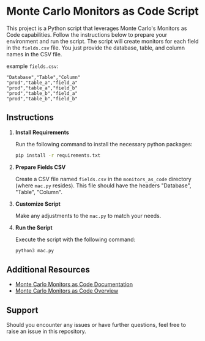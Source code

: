 
# Monte Carlo Monitors as Code Script

This project is a Python script that leverages Monte Carlo's Monitors as Code capabilities. Follow the instructions below to prepare your environment and run the script. The script will create monitors for each field in the `fields.csv` file. You just provide the database, table, and column names in the CSV file.

example `fields.csv`:

   ```csv
   "Database","Table","Column"
   "prod","table_a","field_a"
   "prod","table_a","field_b"
   "prod","table_b","field_a"
   "prod","table_b","field_b"
   ```

## Instructions

1. **Install Requirements**

   Run the following command to install the necessary python packages:

   ```sh
   pip install -r requirements.txt
   ```

2. **Prepare Fields CSV**

   Create a CSV file named `fields.csv` in the `monitors_as_code` directory (where `mac.py` resides). This file should have the headers "Database", "Table", "Column".

3. **Customize Script**

   Make any adjustments to the `mac.py` to match your needs.

4. **Run the Script**

   Execute the script with the following command:

   ```sh
   python3 mac.py
   ```

## Additional Resources

- [Monte Carlo Monitors as Code Documentation](https://docs.getmontecarlo.com/docs/monitors-as-code)
- [Monte Carlo Monitors as Code Overview](https://docs.getmontecarlo.com/docs/monitors-as-code-1)

## Support

Should you encounter any issues or have further questions, feel free to raise an issue in this repository.
